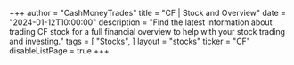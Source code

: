 +++
author = "CashMoneyTrades"
title = "CF | Stock and Overview"
date = "2024-01-12T10:00:00"
description = "Find the latest information about trading CF stock for a full financial overview to help with your stock trading and investing."
tags = [
   "Stocks",
]
layout = "stocks"
ticker = "CF"
disableListPage = true
+++
